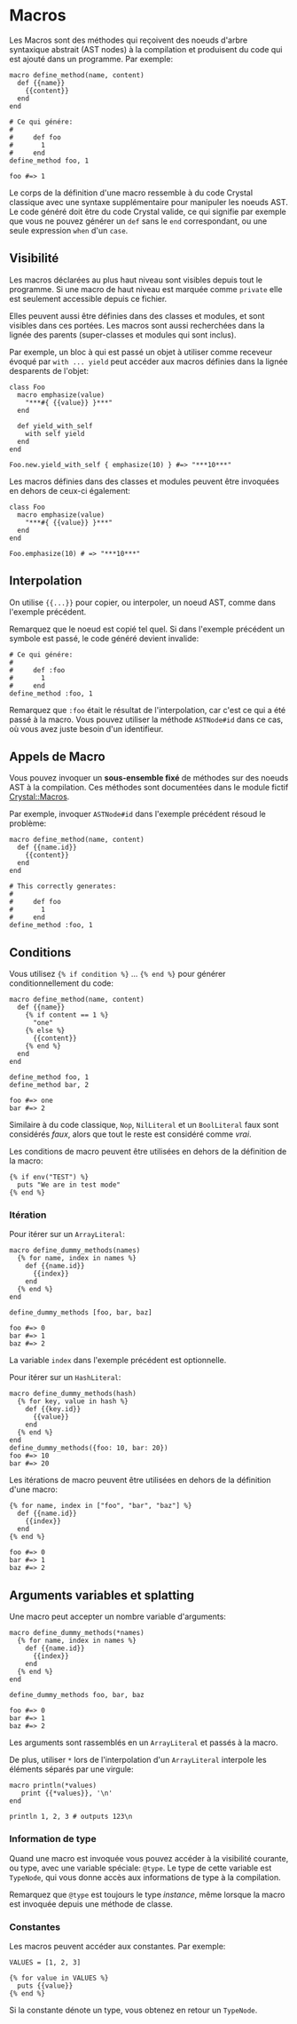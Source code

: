# Macros

Les Macros sont des méthodes qui reçoivent des noeuds d'arbre syntaxique abstrait (AST nodes) à la compilation
et produisent du code qui est ajouté dans un programme. Par exemple:

```crystal
macro define_method(name, content)
  def {{name}}
    {{content}}
  end
end

# Ce qui génére:
#
#     def foo
#       1
#     end
define_method foo, 1

foo #=> 1
```

Le corps de la définition d'une macro ressemble à du code Crystal classique
avec une syntaxe supplémentaire pour manipuler les noeuds AST.
Le code généré doit être du code Crystal valide, ce qui signifie par exemple
que vous ne pouvez générer un `def` sans le `end` correspondant,
ou une seule expression `when` d'un `case`.

## Visibilité

Les macros déclarées au plus haut niveau sont visibles depuis tout le programme.
Si une macro de haut niveau est marquée comme `private` elle est seulement accessible depuis ce fichier.

Elles peuvent aussi être définies dans des classes et modules, et sont visibles dans ces portées.
Les macros sont aussi recherchées dans la lignée des parents (super-classes et modules qui sont inclus).

Par exemple, un bloc à qui est passé un objet à utiliser comme receveur évoqué par `with ... yield`
peut accéder aux macros définies dans la lignée desparents de l'objet:

```crystal
class Foo
  macro emphasize(value)
    "***#{ {{value}} }***"
  end

  def yield_with_self
    with self yield
  end
end

Foo.new.yield_with_self { emphasize(10) } #=> "***10***"
```

Les macros définies dans des classes et modules peuvent être invoquées en dehors de ceux-ci également:

```crystal
class Foo
  macro emphasize(value)
    "***#{ {{value}} }***"
  end
end

Foo.emphasize(10) # => "***10***"
```

## Interpolation

On utilise `{{...}}` pour copier, ou interpoler, un noeud AST, comme dans l'exemple précédent.

Remarquez que le noeud est copié tel quel. Si dans l'exemple précédent un symbole est passé,
le code généré devient invalide:

```crystal
# Ce qui génére:
#
#     def :foo
#       1
#     end
define_method :foo, 1
```

Remarquez que `:foo` était le résultat de l'interpolation,
car c'est ce qui a été passé à la macro. Vous pouvez utiliser la méthode `ASTNode#id` dans ce cas,
où vous avez juste besoin d'un identifieur.

## Appels de Macro

Vous pouvez invoquer un **sous-ensemble fixé** de méthodes sur des noeuds AST à la compilation.
Ces méthodes sont documentées dans le module fictif [Crystal::Macros](http://crystal-lang.org/api/Crystal/Macros.html).

Par exemple, invoquer `ASTNode#id` dans l'exemple précédent résoud le problème:

```crystal
macro define_method(name, content)
  def {{name.id}}
    {{content}}
  end
end

# This correctly generates:
#
#     def foo
#       1
#     end
define_method :foo, 1
```

## Conditions

Vous utilisez `{% if condition %}` ... `{% end %}` pour générer conditionnellement du code:

```crystal
macro define_method(name, content)
  def {{name}}
    {% if content == 1 %}
      "one"
    {% else %}
      {{content}}
    {% end %}
  end
end

define_method foo, 1
define_method bar, 2

foo #=> one
bar #=> 2
```

Similaire à du code classique, `Nop`, `NilLiteral` et un `BoolLiteral` faux sont considérés *faux*,
alors que tout le reste est considéré comme *vrai*.

Les conditions de macro peuvent être utilisées en dehors de la définition de la macro:

```crystal
{% if env("TEST") %}
  puts "We are in test mode"
{% end %}
```

### Itération

Pour itérer sur un `ArrayLiteral`:

```crystal
macro define_dummy_methods(names)
  {% for name, index in names %}
    def {{name.id}}
      {{index}}
    end
  {% end %}
end

define_dummy_methods [foo, bar, baz]

foo #=> 0
bar #=> 1
baz #=> 2
```

La variable `index` dans l'exemple précédent est optionnelle.

Pour itérer sur un `HashLiteral`:

```crystal
macro define_dummy_methods(hash)
  {% for key, value in hash %}
    def {{key.id}}
      {{value}}
    end
  {% end %}
end
define_dummy_methods({foo: 10, bar: 20})
foo #=> 10
bar #=> 20
```

Les itérations de macro peuvent être utilisées en dehors de la définition d'une macro:

```crystal
{% for name, index in ["foo", "bar", "baz"] %}
  def {{name.id}}
    {{index}}
  end
{% end %}

foo #=> 0
bar #=> 1
baz #=> 2
```

## Arguments variables et splatting

Une macro peut accepter un nombre variable d'arguments:

```crystal
macro define_dummy_methods(*names)
  {% for name, index in names %}
    def {{name.id}}
      {{index}}
    end
  {% end %}
end

define_dummy_methods foo, bar, baz

foo #=> 0
bar #=> 1
baz #=> 2
```

Les arguments sont rassemblés en un `ArrayLiteral` et passés à la macro.

De plus, utiliser `*` lors de l'interpolation d'un `ArrayLiteral` interpole les éléments séparés par une virgule:

```crystal
macro println(*values)
   print {{*values}}, '\n'
end

println 1, 2, 3 # outputs 123\n
```

### Information de type

Quand une macro est invoquée vous pouvez accéder à la visibilité courante, ou type, avec une variable spéciale:
`@type`. Le type de cette variable est `TypeNode`, qui vous donne accès aux informations de type à la compilation.

Remarquez que `@type` est toujours le type *instance*,
même lorsque la macro est invoquée depuis une méthode de classe.

### Constantes

Les macros peuvent accéder aux constantes.
Par exemple:

```crystal
VALUES = [1, 2, 3]

{% for value in VALUES %}
  puts {{value}}
{% end %}
```

Si la constante dénote un type, vous obtenez en retour un `TypeNode`.
